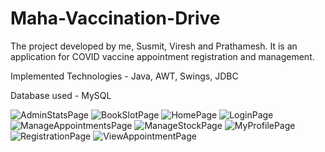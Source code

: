 # Maha-Vaccination-Drive

The project developed by me, Susmit, Viresh and Prathamesh. It is an application for COVID vaccine appointment registration and management.

Implemented Technologies - Java, AWT, Swings, JDBC

Database used - MySQL


![AdminStatsPage](https://user-images.githubusercontent.com/63896859/187355104-83803b77-b9ba-4658-bc93-7d02f69063ad.jpeg)
![BookSlotPage](https://user-images.githubusercontent.com/63896859/187355112-612f363b-702d-4c9a-b438-7b67a3376023.jpeg)
![HomePage](https://user-images.githubusercontent.com/63896859/187355116-40e21c82-1400-4196-be23-c71cf55b5a61.jpeg)
![LoginPage](https://user-images.githubusercontent.com/63896859/187355119-4337e9b5-c649-473f-8b50-e134d382bdf1.jpeg)
![ManageAppointmentsPage](https://user-images.githubusercontent.com/63896859/187355120-8adc018c-8376-4112-b547-fcf3c45b5c88.jpeg)
![ManageStockPage](https://user-images.githubusercontent.com/63896859/187355121-55e7151f-89e2-4aa7-9b4c-dbc1772642a8.jpeg)
![MyProfilePage](https://user-images.githubusercontent.com/63896859/187355125-d1c6ffc0-f957-427a-8572-a027c1b75e66.jpeg)
![RegistrationPage](https://user-images.githubusercontent.com/63896859/187355128-d44fcc46-3dd7-4d5f-a14e-c84cc60dfc3f.jpeg)
![ViewAppointmentPage](https://user-images.githubusercontent.com/63896859/187355130-7ea1575a-e812-4221-8088-6b131ed67b5c.jpeg)
